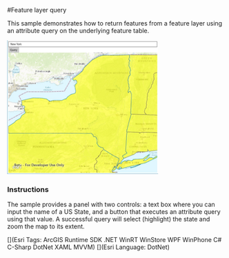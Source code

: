 #Feature layer query

This sample demonstrates how to return features from a feature layer using an attribute query on the underlying feature table.

<img src="FeatureLayerQuery.jpg" width="350"/>

### Instructions

The sample provides a panel with two controls: a text box where you can input the name of a US State, and a button that executes an attribute query using that value. A successful query will select (highlight) the state and zoom the map to its extent.

[](Esri Tags: ArcGIS Runtime SDK .NET WinRT WinStore WPF WinPhone C# C-Sharp DotNet XAML MVVM)
[](Esri Language: DotNet)
